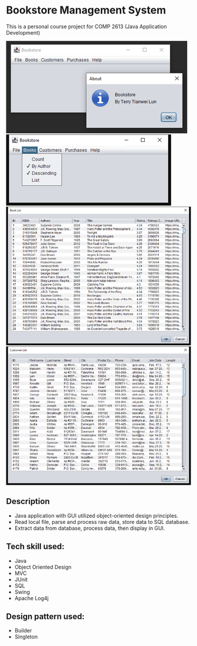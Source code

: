 # Bookstore Management System
This is a personal course project for COMP 2613 (Java Application Development)

![main frame](main_frame.png)
![books dropdown](books_dropdown.png)
![books dialog](books_dialog.png)
![customer dialog](customer_dialog.png)

## Description
<ul>
<li>Java application with GUI utilized object-oriented design principles.</li>
<li>Read local file, parse and process raw data, store data to SQL database.</li>
<li>Extract data from database, process data, then display in GUI.</li>
</ul>

## Tech skill used:
<ul>
<li>Java</li>
<li>Object Oriented Design</li>
<li>MVC</li>
<li>JUnit</li>
<li>SQL</li>
<li>Swing</li>
<li>Apache Log4j</li>
</ul>

## Design pattern used:
<ul>
<li>Builder</li>
<li>Singleton</li>
</ul>